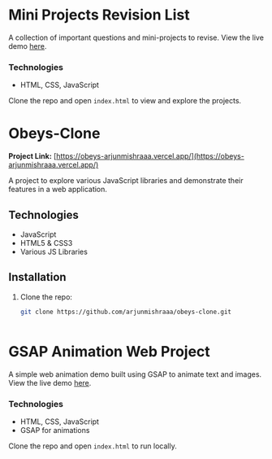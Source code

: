 # Mini Projects Revision List

A collection of important questions and mini-projects to revise. View the live demo [here](https://mini-projects-theta-three.vercel.app/).

### Technologies
- HTML, CSS, JavaScript

Clone the repo and open `index.html` to view and explore the projects.

# Obeys-Clone

**Project Link:** [https://obeys-arjunmishraaa.vercel.app/](https://obeys-arjunmishraaa.vercel.app/)

A project to explore various JavaScript libraries and demonstrate their features in a web application.

## Technologies
- JavaScript
- HTML5 & CSS3
- Various JS Libraries

## Installation
1. Clone the repo:
   ```bash
   git clone https://github.com/arjunmishraaa/obeys-clone.git



# GSAP Animation Web Project

A simple web animation demo built using GSAP to animate text and images. View the live demo [here](https://gsap-animation-web1.vercel.app/).

### Technologies
- HTML, CSS, JavaScript
- GSAP for animations

Clone the repo and open `index.html` to run locally.
